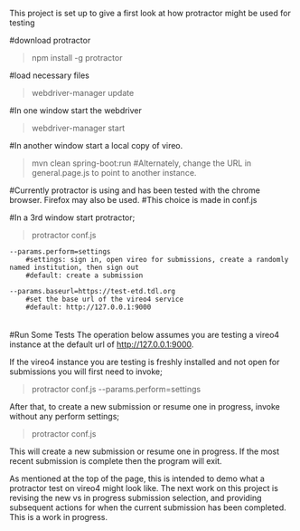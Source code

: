 This project is set up to give a first look at how protractor might be used for testing 


#download protractor

> npm install -g protractor


#load necessary files

> webdriver-manager update


#In one window start the webdriver

> webdriver-manager start


#In another window start a local copy of vireo.

> mvn clean spring-boot:run 
	#Alternately, change the URL in general.page.js to point to another instance.


#Currently protractor is using and has been tested with the chrome browser.  Firefox may also be used.
#This choice is made in conf.js


#In a 3rd window start protractor;
> protractor conf.js

	--params.perform=settings
		#settings: sign in, open vireo for submissions, create a randomly named institution, then sign out
		#default: create a submission

	--params.baseurl=https://test-etd.tdl.org
		#set the base url of the vireo4 service
		#default: http://127.0.0.1:9000


######
#Run Some Tests
The operation below assumes you are testing a vireo4 instance at the default url of http://127.0.0.1:9000.

If the vireo4 instance you are testing is freshly installed and not open for submissions you will first need to invoke;

> protractor conf.js --params.perform=settings


After that, to create a new submission or resume one in progress, invoke without any perform settings;

> protractor conf.js

This will create a new submission or resume one in progress.  If the most recent submission is complete
then the program will exit.

As mentioned at the top of the page, this is intended to demo what a protractor test on vireo4 might look like.
The next work on this project is revising the new vs in progress submission selection, and providing subsequent
actions for when the current submission has been completed.  This is a work in progress.








